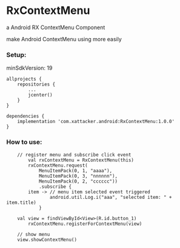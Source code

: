 # RxContextMenu
a Android RX ContextMenu Component

make Android ContextMenu using more easily

### Setup:

minSdkVersion: 19

``` 
allprojects {
    repositories {
        ...
        jcenter()
    }
}

dependencies {
    implementation 'com.xattacker.android:RxContextMenu:1.0.0'
}
``` 

### How to use:
``` 
	// register menu and subscribe click event
        val rxContextMenu = RxContextMenu(this)
        rxContextMenu.request(
            MenuItemPack(0, 1, "aaaa"),
            MenuItemPack(0, 3, "nnnnnn"),
            MenuItemPack(0, 2, "cccccc"))
            .subscribe {
		item -> // menu item selected event triggered
                android.util.Log.i("aaa", "selected item: " + item.title)
            }

	val view = findViewById<View>(R.id.button_1)
        rxContextMenu.registerForContextMenu(view)
	
	// show menu
	view.showContextMenu()
``` 
